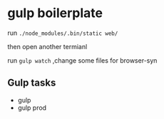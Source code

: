 # gulp boilerplate

run
`./node_modules/.bin/static web/`

then open another termianl

run `gulp watch` ,change some files for browser-syn

## Gulp tasks

* gulp
* gulp prod